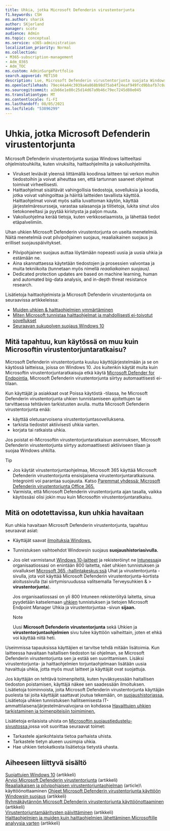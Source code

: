 ```yaml
---
title: Uhkia, jotka Microsoft Defenderin virustentorjunta
f1.keywords: CSH
ms.author: sharik
author: SKjerland
manager: scotv
audience: Admin
ms.topic: conceptual
ms.service: o365-administration
localization_priority: Normal
ms.collection:
- M365-subscription-management
- Adm_O365
- Adm_TOC
ms.custom: AdminSurgePortfolio
search.appverid: MET150
description: Lue, Microsoft Defenderin virustentorjunta suojata Windows laitteitasi ohjelmistouhkilta, kuten viruksilta, haittaohjelmilta ja vakoiluohjelmilta.
ms.openlocfilehash: 79ec44a44c3939a4a868b98d75ab4f24eaf949fcd9bbafb7c0a3173e267f4680
ms.sourcegitcommit: a1b66e1e80c25d14d67a9b46c79ec7245d88e045
ms.translationtype: MT
ms.contentlocale: fi-FI
ms.lasthandoff: 08/05/2021
ms.locfileid: "53896299"
---
```

# <a name="threats-detected-by-microsoft-defender-antivirus"></a>Uhkia, jotka Microsoft Defenderin virustentorjunta

Microsoft Defenderin virustentorjunta suojaa Windows laitteeltasi ohjelmistouhkilta, kuten viruksilta, haittaohjelmilta ja vakoiluohjelmilta.

- Virukset leviävät yleensä liittämällä koodinsa laitteen tai verkon muihin tiedostoihin ja voivat aiheuttaa sen, että tartunnan saaneet ohjelmat toimivat virheellisesti.
- Haittaohjelmat sisältävät vahingollisia tiedostoja, sovelluksia ja koodia, jotka voivat vahingoittaa ja häiritä laitteiden tavallista käyttöä. Haittaohjelmat voivat myös sallia luvattoman käytön, käyttää järjestelmäresursseja, varastaa salasanoja ja tilitietoja, lukita sinut ulos tietokoneeltasi ja pyytää kiristysta ja paljon muuta.
- Vakoiluohjelma kerää tietoja, kuten verkkoselaamista, ja lähettää tiedot etäpalvelimiin.
 
Uhan uhkien Microsoft Defenderin virustentorjunta on useita menetelmiä. Näitä menetelmiä ovat pilvipohjainen suojaus, reaaliaikainen suojaus ja erilliset suojauspäivitykset.

- Pilvipohjainen suojaus auttaa löytämään nopeasti uusia ja uusia uhkia ja estämään ne.
- Aina skannattaessa käytetään tiedostojen ja prosessien valvontaa ja muita tekniikoita (tunnetaan myös nimellä *reaaliaikainen suojaus).*
- Dedicated protection updates are based on machine learning, human and automated big-data analysis, and in-depth threat resistance research. 

Lisätietoja haittaohjelmista ja Microsoft Defenderin virustentorjunta on seuraavissa artikkeleissa: 

- [Muiden uhkien & haittaohjelmien ymmärtäminen](/windows/security/threat-protection/intelligence/understanding-malware)
- [Miten Microsoft tunnistaa haittaohjelmat ja mahdollisesti ei-toivotut sovellukset](/windows/security/threat-protection/intelligence/criteria)
- [Seuraavan sukupolven suojaus Windows 10](/windows/security/threat-protection/microsoft-defender-antivirus/microsoft-defender-antivirus-in-windows-10)

## <a name="what-happens-when-a-non-microsoft-antivirus-solution-is-used"></a>Mitä tapahtuu, kun käytössä on muu kuin Microsoftin virustentorjuntaratkaisu? 

Microsoft Defenderin virustentorjunta kuuluu käyttöjärjestelmään ja se on käytössä laitteissa, joissa on Windows 10. Jos kuitenkin käytät muita kuin Microsoftin virustentorjuntaratkaisuja etkä käytä [Microsoft Defender for Endpointia](/windows/security/threat-protection/microsoft-defender-atp/microsoft-defender-advanced-threat-protection), Microsoft Defenderin virustentorjunta siirtyy automaattisesti ei-tilaan.  

Kun käyttäjät ja asiakkaat ovat Poissa käytöstä -tilassa, he Microsoft Defenderin virustentorjunta uhkien tunnistamiseen ajoitettujen tai tarvittaessa tehtävien tarkistusten avulla. mutta Microsoft Defenderin virustentorjunta enää:

- käyttää oletusarvoisena virustentorjuntasovelluksena.
- tarkista tiedostot aktiivisesti uhkia varten.
- korjata tai ratkaista uhkia.

Jos poistat ei-Microsoftin virustentorjuntaratkaisun asennuksen, Microsoft Defenderin virustentorjunta siirtyy automaattisesti aktiiviseen tilaan ja suojaa Windows uhkilta.

> [!TIP]
> - Jos käytät virustentorjuntaohjelmaa, Microsoft 365 käyttää Microsoft Defenderin virustentorjunta ensisijaisena virustentorjuntaratkaisuna. Integrointi voi parantaa suojausta. Katso [Paremmat yhdessä: Microsoft Defenderin virustentorjunta Office 365.](/windows/security/threat-protection/microsoft-defender-antivirus/office-365-microsoft-defender-antivirus)
> - Varmista, että Microsoft Defenderin virustentorjunta ajan tasalla, vaikka käytössäsi olisi jokin muu kuin Microsoftin virustentorjuntaratkaisu.

## <a name="what-to-expect-when-threats-are-detected"></a>Mitä on odotettavissa, kun uhkia havaitaan

Kun uhkia havaitaan Microsoft Defenderin virustentorjunta, tapahtuu seuraavat asiat:

- Käyttäjät saavat [ilmoituksia Windows.](https://support.microsoft.com/windows/8942c744-6198-fe56-4639-34320cf9444e) 
- Tunnistuksen vaihtoehdot Windowsin suojaus **suojaushistoriasivulla.** [](/windows/security/threat-protection/windows-defender-security-center/windows-defender-security-center)  
- Jos olet varmistanut [Windows 10-laitteet](secure-win-10-pcs.md) ja rekisteröinyt ne [Intunessa](/mem/intune/enrollment/windows-enrollment-methods)ja organisaatiossasi on enintään 800 laitetta, näet uhkien tunnistuksen  ja oivallukset <a href="https://go.microsoft.com/fwlink/p/?linkid=2024339" target="_blank">Microsoft 365 -hallintakeskus:ssä</a> Uhat ja  virustentorjunta -sivulla, jota voit käyttää Microsoft Defenderin virustentorjunta-kortista aloitussivulla (tai siirtymisruudussa valitsemalla Terveysuhkien &   >  **virustentorjunta**).

    Jos organisaatiossasi on yli 800 Intuneen rekisteröityä laitetta, sinua pyydetään katselemaan [uhkien](/mem/endpoint-manager-overview) tunnistuksen ja tietojen Microsoft Endpoint Manager Uhkia ja virustentorjuntaa -sivun **sijaan.**
 
    > [!NOTE]
    > Uusi **Microsoft Defenderin virustentorjunta** sekä Uhkien ja **virustentorjuntaohjelmien** sivu tulee käyttöön vaiheittain, joten et ehkä voi käyttää niitä heti.

Useimmissa tapauksissa käyttäjien ei tarvitse tehdä mitään lisätoimia. Kun laitteessa havaitaan haitallisen tiedoston tai ohjelman, se Microsoft Defenderin virustentorjunta sen ja estää sen suorittamisen. Lisäksi virustentorjunta- ja haittaohjelmien torjuntaohjelmaan lisätään uusia havaittuja uhkia, jotta myös muut laitteet ja käyttäjät ovat suojattuja.  

Jos käyttäjän on tehtävä toimenpiteitä, kuten hyväksyessään haitallisen tiedoston poistamisen, käyttäjä näkee sen saadessään ilmoituksen. Lisätietoja toiminnoista, joita Microsoft Defenderin virustentorjunta käyttäjän puolesta tai joita käyttäjät saattavat joutua tekemään, on [suojaushistoriassa.](https://support.microsoft.com/office/f1e5fd95-09b4-46d1-b8c7-1059a1e09708) Lisätietoja uhkien tunnistuksen hallitsemisesta IT-ammattilaisena/järjestelmänvalvojana on kohdassa [Havaittujen uhkien tarkistaminen ja toimenpiteisiin toimiminen.](review-threats-take-action.md)

Lisätietoja erilaisista uhista on <a href="https://www.microsoft.com/wdsi/threats" target="_blank">Microsoftin suojaustiedustelu-sivustossa,</a>jossa voit suorittaa seuraavat toimet: 

- Tarkastele ajankohtaista tietoa parhaista uhista.
- Tarkastele tietyn alueen uusimpia uhkia.
- Hae uhkien tietokatkosta lisätietoja tietystä uhasta.

## <a name="related-content"></a>Aiheeseen liittyvä sisältö

[Suojattujen Windows 10](secure-windows-10-devices.md) (artikkeli)\
[Arvioi Microsoft Defenderin virustentorjunta](/windows/security/threat-protection/microsoft-defender-antivirus/evaluate-microsoft-defender-antivirus) (artikkeli)\
[Reaaliaikaisen ja pilvipohjaisen virustentorjuntaohjelman](/mem/intune/user-help/turn-on-defender-windows#turn-on-real-time-and-cloud-delivered-protection) (article)\ käyttöönottaaminen
[Ohjeet Microsoft Defenderin virustentorjunta käyttöön Windowsin suojaus](/windows/security/threat-protection/microsoft-defender-antivirus/microsoft-defender-security-center-antivirus) (artikkeli)\
[Ryhmäkäytännön Microsoft Defenderin virustentorjunta käyttöönottaaminen](/mem/intune/user-help/turn-on-defender-windows#turn-on-windows-defender) (artikkeli)\
[Virustentorjuntamääritysten päivittäminen](/mem/intune/user-help/turn-on-defender-windows#update-your-antivirus-definitions) (artikkeli)\
[Haittaohjelmien ja muiden kuin haittaohjelmien lähettäminen Microsoftille analyysia varten](/microsoft-365/security/office-365-security/submitting-malware-and-non-malware-to-microsoft-for-analysis) (artikkeli)
